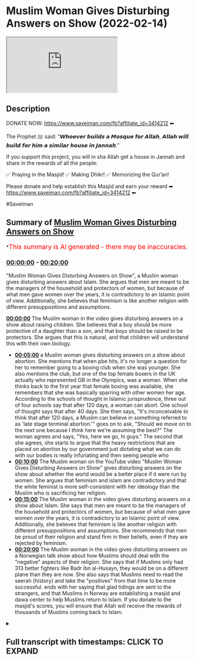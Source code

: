 # Muslim Woman Gives Disturbing Answers on Show (2022-02-14)

<iframe loading='lazy' src='https://www.youtube.com/embed/0eUfu5Wrh5E'></iframe>

## Description

DONATE NOW: https://www.saveiman.com/fb?affiliate_id=3414212 ⬅

The Prophet ﷺ said: “𝙒𝙝𝙤𝙚𝙫𝙚𝙧 𝙗𝙪𝙞𝙡𝙙𝙨 𝙖 𝙈𝙤𝙨𝙦𝙪𝙚 𝙛𝙤𝙧 𝘼𝙡𝙡𝙖𝙝, 𝘼𝙡𝙡𝙖𝙝 𝙬𝙞𝙡𝙡 𝙗𝙪𝙞𝙡𝙙 𝙛𝙤𝙧 𝙝𝙞𝙢 𝙖 𝙨𝙞𝙢𝙞𝙡𝙖𝙧 𝙝𝙤𝙪𝙨𝙚 𝙞𝙣 𝙅𝙖𝙣𝙣𝙖𝙝.”

If you support this project, you will in sha Allah get a house in Jannah and share in the rewards of all the people:

✅ Praying in the Masjid!
✅ Making Dhikr!
✅ Memorizing the Qur’an!

Please donate and help establish this Masjid and earn your reward ➡ https://www.saveiman.com/fb?affiliate_id=3414212 ⬅

#SaveIman

## Summary of [Muslim Woman Gives Disturbing Answers on Show](https://www.youtube.com/watch?v=0eUfu5Wrh5E)


*<span style="color:red; font-size:125%">This summary is AI generated - there may be inaccuracies</span>.

### [00:00:00](https://www.youtube.com/watch?v=0eUfu5Wrh5E&t=0) - [00:20:00](https://www.youtube.com/watch?v=0eUfu5Wrh5E&t=1200)

"Muslim Woman Gives Disturbing Answers on Show", a Muslim woman gives disturbing answers about Islam. She argues that men are meant to be the managers of the household and protectors of women, but because of what men gave women over the years, it is contradictory to an Islamic point of view. Additionally, she believes that feminism is like another religion with different presuppositions and assumptions.

**[00:00:00](https://www.youtube.com/watch?v=0eUfu5Wrh5E&t=0)** The Muslim woman in the video gives disturbing answers on a show about raising children. She believes that a boy should be more protective of a daughter than a son, and that boys should be raised to be protectors. She argues that this is natural, and that children will understand this with their own biology.
* **[00:05:00](https://www.youtube.com/watch?v=0eUfu5Wrh5E&t=300)**  a Muslim woman gives disturbing answers on a show about abortion. She mentions that when pbe hits, it's no longer a question for her to remember going to a boxing club when she was younger. She also mentions the club, but one of the top female boxers in the UK actually who represented GB in the Olympics, was a woman. When she thinks back to the first year that female boxing was available, she remembers that she was basically sparring with other women her age. According to the schools of thought in Islamic jurisprudence, three out of four schools say that after 120 days, a woman can abort. One school of thought says that after 40 days. She then says, "It's inconceivable to think that after 120 days, a Muslim can believe in something referred to as 'late stage terminal abortion.'"  goes on to ask, "Should we move on to the next one because I think here we're assuming the best?" The woman agrees and says, "Yes, here we go, hi guys." The second that she agrees, she starts to argue that the heavy restrictions that are placed on abortion by our government just dictating what we can do with our bodies is really infuriating and then seeing people who
* **[00:10:00](https://www.youtube.com/watch?v=0eUfu5Wrh5E&t=600)** The Muslim woman on the YouTube video "Muslim Woman Gives Disturbing Answers on Show" gives disturbing answers on the show about whether the world would be a better place if it were run by women. She argues that feminism and islam are contradictory and that the white feminist is more self-consistent with her ideology than the Muslim who is sacrificing her religion.
* **[00:15:00](https://www.youtube.com/watch?v=0eUfu5Wrh5E&t=900)** The Muslim woman in the video gives disturbing answers on a show about Islam. She says that men are meant to be the managers of the household and protectors of women, but because of what men gave women over the years, it is contradictory to an Islamic point of view. Additionally, she believes that feminism is like another religion with different presuppositions and assumptions. She recommends that men be proud of their religion and stand firm in their beliefs, even if they are rejected by feminism.
* **[00:20:00](https://www.youtube.com/watch?v=0eUfu5Wrh5E&t=1200)** The Muslim woman in the video gives disturbing answers on a Norwegian talk show about how Muslims should deal with the "negative" aspects of their religion. She says that if Muslims only had 313 better fighters like Badr ibn al-Husayn, they would be on a different plane than they are now. She also says that Muslims need to read the seerah (history) and take the "positives" from that time to be more successful.  ends with her saying that glad tidings are sent to the strangers, and that Muslims in Norway are establishing a masjid and dawa center to help Muslims return to Islam. If you donate to the masjid's scores, you will ensure that Allah will receive the rewards of thousands of Muslims coming back to Islam.

<details><summary><h2>Full transcript with timestamps: CLICK TO EXPAND</h2></summary>

[0:00:00](https://youtu.be/0eUfu5Wrh5E?t=0) muslims in norway are now establishing a  
[0:00:02](https://youtu.be/0eUfu5Wrh5E?t=2) masjid and dawa center to enhance the  
[0:00:04](https://youtu.be/0eUfu5Wrh5E?t=4) norwegian dawah if you donate to this  
[0:00:06](https://youtu.be/0eUfu5Wrh5E?t=6) cause you will ensure allah reap the  
[0:00:08](https://youtu.be/0eUfu5Wrh5E?t=8) rewards of thousands of muslims coming  
[0:00:11](https://youtu.be/0eUfu5Wrh5E?t=11) back to islam and many of those who  
[0:00:13](https://youtu.be/0eUfu5Wrh5E?t=13) become dwight and invite to islam so  
[0:00:15](https://youtu.be/0eUfu5Wrh5E?t=15) click the link and donate now and share  
[0:00:18](https://youtu.be/0eUfu5Wrh5E?t=18) the video for extra rewards  
[0:00:26](https://youtu.be/0eUfu5Wrh5E?t=26) [Music]  
[0:00:28](https://youtu.be/0eUfu5Wrh5E?t=28) i'm here with big g and a plus  
[0:00:32](https://youtu.be/0eUfu5Wrh5E?t=32) yes okay  
[0:00:35](https://youtu.be/0eUfu5Wrh5E?t=35) and here as well big h of course with  
[0:00:38](https://youtu.be/0eUfu5Wrh5E?t=38) you guys where is he  
[0:00:40](https://youtu.be/0eUfu5Wrh5E?t=40) [Laughter]  
[0:00:42](https://youtu.be/0eUfu5Wrh5E?t=42) today we're going to be reacting to a  
[0:00:44](https://youtu.be/0eUfu5Wrh5E?t=44) video which i came across which has many  
[0:00:45](https://youtu.be/0eUfu5Wrh5E?t=45) many views uh about seven million  
[0:00:48](https://youtu.be/0eUfu5Wrh5E?t=48) actually i was surprised i didn't come  
[0:00:49](https://youtu.be/0eUfu5Wrh5E?t=49) across this video or that no one sent it  
[0:00:51](https://youtu.be/0eUfu5Wrh5E?t=51) to me before i think we were all  
[0:00:52](https://youtu.be/0eUfu5Wrh5E?t=52) surprised actually because this video  
[0:00:53](https://youtu.be/0eUfu5Wrh5E?t=53) was quite interesting it is actually  
[0:00:54](https://youtu.be/0eUfu5Wrh5E?t=54) yeah not least because there was  
[0:00:56](https://youtu.be/0eUfu5Wrh5E?t=56) actually a muslim representative  
[0:00:59](https://youtu.be/0eUfu5Wrh5E?t=59) did she represent  
[0:01:00](https://youtu.be/0eUfu5Wrh5E?t=60) exactly this is the question right there  
[0:01:02](https://youtu.be/0eUfu5Wrh5E?t=62) was a muslim woman there who at least  
[0:01:04](https://youtu.be/0eUfu5Wrh5E?t=64) looked like a muslim but did not sound  
[0:01:06](https://youtu.be/0eUfu5Wrh5E?t=66) like one  
[0:01:07](https://youtu.be/0eUfu5Wrh5E?t=67) who was answering these questions and  
[0:01:09](https://youtu.be/0eUfu5Wrh5E?t=69) the way this this program works the  
[0:01:10](https://youtu.be/0eUfu5Wrh5E?t=70) spectrum is that they've asked these  
[0:01:12](https://youtu.be/0eUfu5Wrh5E?t=72) questions and then they would stand  
[0:01:14](https://youtu.be/0eUfu5Wrh5E?t=74) on a spectrum  
[0:01:15](https://youtu.be/0eUfu5Wrh5E?t=75) okay on whether they agree  
[0:01:18](https://youtu.be/0eUfu5Wrh5E?t=78) or to what extent they agree and or  
[0:01:19](https://youtu.be/0eUfu5Wrh5E?t=79) disagree  
[0:01:20](https://youtu.be/0eUfu5Wrh5E?t=80) and so there are there are a few  
[0:01:22](https://youtu.be/0eUfu5Wrh5E?t=82) questions here that were asked i think  
[0:01:23](https://youtu.be/0eUfu5Wrh5E?t=83) which are person into the public  
[0:01:24](https://youtu.be/0eUfu5Wrh5E?t=84) discourse which we want to react to so  
[0:01:27](https://youtu.be/0eUfu5Wrh5E?t=87) let's let's look at the first thing  
[0:01:29](https://youtu.be/0eUfu5Wrh5E?t=89) that i i felt was um  
[0:01:32](https://youtu.be/0eUfu5Wrh5E?t=92) pretty important  
[0:01:35](https://youtu.be/0eUfu5Wrh5E?t=95) i actually don't want kids but if i were  
[0:01:37](https://youtu.be/0eUfu5Wrh5E?t=97) to decide to do that i would want them  
[0:01:40](https://youtu.be/0eUfu5Wrh5E?t=100) to to grow up in that environment where  
[0:01:42](https://youtu.be/0eUfu5Wrh5E?t=102) there's no difference between you two  
[0:01:44](https://youtu.be/0eUfu5Wrh5E?t=104) you don't have like a curfew that she  
[0:01:46](https://youtu.be/0eUfu5Wrh5E?t=106) doesn't have or vice versa so hijab what  
[0:01:49](https://youtu.be/0eUfu5Wrh5E?t=109) do you think about that because that's  
[0:01:49](https://youtu.be/0eUfu5Wrh5E?t=109) something a bit you know i would say  
[0:01:51](https://youtu.be/0eUfu5Wrh5E?t=111) well close to all of our hearts but you  
[0:01:53](https://youtu.be/0eUfu5Wrh5E?t=113) know to see a muslim woman um saying  
[0:01:55](https://youtu.be/0eUfu5Wrh5E?t=115) what she said or moving to where she  
[0:01:57](https://youtu.be/0eUfu5Wrh5E?t=117) moved was it the right move  
[0:01:58](https://youtu.be/0eUfu5Wrh5E?t=118) no i don't i don't think it was the  
[0:02:00](https://youtu.be/0eUfu5Wrh5E?t=120) right move but um we can employ hosni  
[0:02:02](https://youtu.be/0eUfu5Wrh5E?t=122) van here or the  
[0:02:03](https://youtu.be/0eUfu5Wrh5E?t=123) thinking good because at this point in  
[0:02:05](https://youtu.be/0eUfu5Wrh5E?t=125) time you can see that generically i mean  
[0:02:08](https://youtu.be/0eUfu5Wrh5E?t=128) when you're raising boys and girls there  
[0:02:09](https://youtu.be/0eUfu5Wrh5E?t=129) are not that many differences in the way  
[0:02:11](https://youtu.be/0eUfu5Wrh5E?t=131) that you're going to raise both of them  
[0:02:12](https://youtu.be/0eUfu5Wrh5E?t=132) in fact there are many rules in islam  
[0:02:14](https://youtu.be/0eUfu5Wrh5E?t=134) which indicate that you should be equal  
[0:02:16](https://youtu.be/0eUfu5Wrh5E?t=136) in gifts  
[0:02:17](https://youtu.be/0eUfu5Wrh5E?t=137) and time spent and your love that you  
[0:02:19](https://youtu.be/0eUfu5Wrh5E?t=139) have for both boys and girls so  
[0:02:21](https://youtu.be/0eUfu5Wrh5E?t=141) generically i mean  
[0:02:22](https://youtu.be/0eUfu5Wrh5E?t=142) uh i don't think it's wrong however  
[0:02:24](https://youtu.be/0eUfu5Wrh5E?t=144) there are obviously differences  
[0:02:26](https://youtu.be/0eUfu5Wrh5E?t=146) especially as boys and girls become  
[0:02:28](https://youtu.be/0eUfu5Wrh5E?t=148) closer to puberty  
[0:02:29](https://youtu.be/0eUfu5Wrh5E?t=149) and become closer to adulthood so  
[0:02:32](https://youtu.be/0eUfu5Wrh5E?t=152) that's what i would say like for for  
[0:02:33](https://youtu.be/0eUfu5Wrh5E?t=153) instance  
[0:02:35](https://youtu.be/0eUfu5Wrh5E?t=155) a boy now who's becoming a man has to  
[0:02:38](https://youtu.be/0eUfu5Wrh5E?t=158) start thinking about protection the  
[0:02:39](https://youtu.be/0eUfu5Wrh5E?t=159) protective role that they would have  
[0:02:42](https://youtu.be/0eUfu5Wrh5E?t=162) this is something we believe in we  
[0:02:43](https://youtu.be/0eUfu5Wrh5E?t=163) believe that for example a boy a son and  
[0:02:45](https://youtu.be/0eUfu5Wrh5E?t=165) a daughter  
[0:02:46](https://youtu.be/0eUfu5Wrh5E?t=166) knowing that the son has advantages  
[0:02:49](https://youtu.be/0eUfu5Wrh5E?t=169) which are anatomical in nature  
[0:02:51](https://youtu.be/0eUfu5Wrh5E?t=171) clearly you would you would guide the  
[0:02:52](https://youtu.be/0eUfu5Wrh5E?t=172) sun to be protective of over the  
[0:02:54](https://youtu.be/0eUfu5Wrh5E?t=174) daughter in a way that you wouldn't tell  
[0:02:56](https://youtu.be/0eUfu5Wrh5E?t=176) the daughter to be protective over the  
[0:02:58](https://youtu.be/0eUfu5Wrh5E?t=178) sun i don't know how to accent do you  
[0:03:00](https://youtu.be/0eUfu5Wrh5E?t=180) agree with uh with that no exactly even  
[0:03:02](https://youtu.be/0eUfu5Wrh5E?t=182) biologically that follows you know i've  
[0:03:04](https://youtu.be/0eUfu5Wrh5E?t=184) had a discussion with feminists in the  
[0:03:05](https://youtu.be/0eUfu5Wrh5E?t=185) park as well you know it's it's it's sad  
[0:03:07](https://youtu.be/0eUfu5Wrh5E?t=187) you know for them to deny their own  
[0:03:08](https://youtu.be/0eUfu5Wrh5E?t=188) biology you know and we're not talking  
[0:03:10](https://youtu.be/0eUfu5Wrh5E?t=190) about exceptions they'll come and say oh  
[0:03:11](https://youtu.be/0eUfu5Wrh5E?t=191) but if there's a woman that's a  
[0:03:12](https://youtu.be/0eUfu5Wrh5E?t=192) kickboxer we're not talking about that  
[0:03:13](https://youtu.be/0eUfu5Wrh5E?t=193) you know it's it's the duty of the male  
[0:03:16](https://youtu.be/0eUfu5Wrh5E?t=196) and like allah says men are the  
[0:03:17](https://youtu.be/0eUfu5Wrh5E?t=197) maintainers and practices of women  
[0:03:18](https://youtu.be/0eUfu5Wrh5E?t=198) period if the one who created me said  
[0:03:20](https://youtu.be/0eUfu5Wrh5E?t=200) that there's there's nothing else that  
[0:03:21](https://youtu.be/0eUfu5Wrh5E?t=201) needs to be loved that's what i was  
[0:03:23](https://youtu.be/0eUfu5Wrh5E?t=203) saying without delving in too much  
[0:03:26](https://youtu.be/0eUfu5Wrh5E?t=206) yeah i was gonna say that if if i was to  
[0:03:29](https://youtu.be/0eUfu5Wrh5E?t=209) push back and play devil's advocate i  
[0:03:32](https://youtu.be/0eUfu5Wrh5E?t=212) would say okay but here we're talking  
[0:03:34](https://youtu.be/0eUfu5Wrh5E?t=214) about kids  
[0:03:35](https://youtu.be/0eUfu5Wrh5E?t=215) should you not be bringing them all up  
[0:03:37](https://youtu.be/0eUfu5Wrh5E?t=217) as protectors should they not all be  
[0:03:40](https://youtu.be/0eUfu5Wrh5E?t=220) exposed to that no what's the definition  
[0:03:41](https://youtu.be/0eUfu5Wrh5E?t=221) protected  
[0:03:42](https://youtu.be/0eUfu5Wrh5E?t=222) look firstly if i have a daughter and  
[0:03:44](https://youtu.be/0eUfu5Wrh5E?t=224) have a son i'll both tell them both how  
[0:03:47](https://youtu.be/0eUfu5Wrh5E?t=227) to protect myself and i'm sure even your  
[0:03:49](https://youtu.be/0eUfu5Wrh5E?t=229) could you send them to bjj you know so  
[0:03:52](https://youtu.be/0eUfu5Wrh5E?t=232) even though you're  
[0:03:53](https://youtu.be/0eUfu5Wrh5E?t=233) against this but in your life you  
[0:03:55](https://youtu.be/0eUfu5Wrh5E?t=235) practice like you take your daughter and  
[0:03:57](https://youtu.be/0eUfu5Wrh5E?t=237) your son to bjj however let's be real  
[0:03:59](https://youtu.be/0eUfu5Wrh5E?t=239) here that when they grow up yeah that we  
[0:04:01](https://youtu.be/0eUfu5Wrh5E?t=241) need to be real with them and tell them  
[0:04:03](https://youtu.be/0eUfu5Wrh5E?t=243) you know and i'm sure they would realize  
[0:04:04](https://youtu.be/0eUfu5Wrh5E?t=244) that with their own biology they'll  
[0:04:05](https://youtu.be/0eUfu5Wrh5E?t=245) understand that a man is tend to be more  
[0:04:07](https://youtu.be/0eUfu5Wrh5E?t=247) stronger and their brother is there to  
[0:04:08](https://youtu.be/0eUfu5Wrh5E?t=248) protect you  
[0:04:09](https://youtu.be/0eUfu5Wrh5E?t=249) why should we be afraid of that that's  
[0:04:11](https://youtu.be/0eUfu5Wrh5E?t=251) why i would say that and you know on  
[0:04:12](https://youtu.be/0eUfu5Wrh5E?t=252) this point you know i take my child to i  
[0:04:15](https://youtu.be/0eUfu5Wrh5E?t=255) would do we do everything with like in  
[0:04:17](https://youtu.be/0eUfu5Wrh5E?t=257) terms of self defense my two i've got  
[0:04:18](https://youtu.be/0eUfu5Wrh5E?t=258) two daughters as you know but the thing  
[0:04:21](https://youtu.be/0eUfu5Wrh5E?t=261) is  
[0:04:22](https://youtu.be/0eUfu5Wrh5E?t=262) i do that now when she's very young and  
[0:04:24](https://youtu.be/0eUfu5Wrh5E?t=264) prepubescent and the same thing with my  
[0:04:26](https://youtu.be/0eUfu5Wrh5E?t=266) son but the moment puberty kicks in i  
[0:04:28](https://youtu.be/0eUfu5Wrh5E?t=268) mean people don't realize the effect of  
[0:04:29](https://youtu.be/0eUfu5Wrh5E?t=269) testosterone when testosterone comes  
[0:04:32](https://youtu.be/0eUfu5Wrh5E?t=272) into the picture i mean it's changing it  
[0:04:35](https://youtu.be/0eUfu5Wrh5E?t=275) actually increases muscle mass by up to  
[0:04:37](https://youtu.be/0eUfu5Wrh5E?t=277) fifty percent  
[0:04:39](https://youtu.be/0eUfu5Wrh5E?t=279) fifty five zero percent  
[0:04:41](https://youtu.be/0eUfu5Wrh5E?t=281) so now you know this is very interesting  
[0:04:45](https://youtu.be/0eUfu5Wrh5E?t=285) you see children right when they grow  
[0:04:47](https://youtu.be/0eUfu5Wrh5E?t=287) older and you see how like for example  
[0:04:49](https://youtu.be/0eUfu5Wrh5E?t=289) girls versus boys before the pubescent  
[0:04:51](https://youtu.be/0eUfu5Wrh5E?t=291) stage girls can sometimes really  
[0:04:53](https://youtu.be/0eUfu5Wrh5E?t=293) dominate boys because they don't there's  
[0:04:55](https://youtu.be/0eUfu5Wrh5E?t=295) no like testosterone advantage and these  
[0:04:58](https://youtu.be/0eUfu5Wrh5E?t=298) kind of things you see that very it's  
[0:04:59](https://youtu.be/0eUfu5Wrh5E?t=299) very often um very common but then when  
[0:05:02](https://youtu.be/0eUfu5Wrh5E?t=302) when pbe hits that's no longer a  
[0:05:03](https://youtu.be/0eUfu5Wrh5E?t=303) question i remember i remember going to  
[0:05:05](https://youtu.be/0eUfu5Wrh5E?t=305) a boxing club when i was younger i want  
[0:05:06](https://youtu.be/0eUfu5Wrh5E?t=306) to mention the club but one of the top  
[0:05:08](https://youtu.be/0eUfu5Wrh5E?t=308) female boxers in the uk actually who  
[0:05:10](https://youtu.be/0eUfu5Wrh5E?t=310) represented gb in  
[0:05:12](https://youtu.be/0eUfu5Wrh5E?t=312) the olympics okay  
[0:05:14](https://youtu.be/0eUfu5Wrh5E?t=314) when i think the first year they had  
[0:05:16](https://youtu.be/0eUfu5Wrh5E?t=316) female boxing yeah  
[0:05:18](https://youtu.be/0eUfu5Wrh5E?t=318) she was basically sparring she was a  
[0:05:20](https://youtu.be/0eUfu5Wrh5E?t=320) woman she was part of the 14 year old  
[0:05:21](https://youtu.be/0eUfu5Wrh5E?t=321) boys  
[0:05:23](https://youtu.be/0eUfu5Wrh5E?t=323) 13 14 year olds yeah eights and your  
[0:05:24](https://youtu.be/0eUfu5Wrh5E?t=324) nines she would be inconceivable to put  
[0:05:27](https://youtu.be/0eUfu5Wrh5E?t=327) her in with you know a 21 year old or  
[0:05:30](https://youtu.be/0eUfu5Wrh5E?t=330) something like that  
[0:05:32](https://youtu.be/0eUfu5Wrh5E?t=332) who's her weight or equal weight because  
[0:05:34](https://youtu.be/0eUfu5Wrh5E?t=334) the advantages are so well described  
[0:05:36](https://youtu.be/0eUfu5Wrh5E?t=336) then everyone knows in in that industry  
[0:05:38](https://youtu.be/0eUfu5Wrh5E?t=338) that it would be so disadvantageous for  
[0:05:39](https://youtu.be/0eUfu5Wrh5E?t=339) them okay should we move on to the next  
[0:05:41](https://youtu.be/0eUfu5Wrh5E?t=341) one because i think here we're assuming  
[0:05:42](https://youtu.be/0eUfu5Wrh5E?t=342) the best  
[0:05:53](https://youtu.be/0eUfu5Wrh5E?t=353) oh here we go hi guys  
[0:05:58](https://youtu.be/0eUfu5Wrh5E?t=358) second that i agree with that statement  
[0:06:00](https://youtu.be/0eUfu5Wrh5E?t=360) but i feel like the heavy restrictions  
[0:06:03](https://youtu.be/0eUfu5Wrh5E?t=363) that are placed on it by our government  
[0:06:05](https://youtu.be/0eUfu5Wrh5E?t=365) just dictating what we can do with our  
[0:06:06](https://youtu.be/0eUfu5Wrh5E?t=366) bodies is really infuriating and then  
[0:06:08](https://youtu.be/0eUfu5Wrh5E?t=368) seeing people who have kids and resent  
[0:06:10](https://youtu.be/0eUfu5Wrh5E?t=370) it for the rest of their lives and  
[0:06:12](https://youtu.be/0eUfu5Wrh5E?t=372) raising children that they never wanted  
[0:06:14](https://youtu.be/0eUfu5Wrh5E?t=374) it's frustrating and so do you think  
[0:06:16](https://youtu.be/0eUfu5Wrh5E?t=376) that those parents that are struggling  
[0:06:18](https://youtu.be/0eUfu5Wrh5E?t=378) with raising their children that they  
[0:06:19](https://youtu.be/0eUfu5Wrh5E?t=379) didn't have the option for adoption or  
[0:06:22](https://youtu.be/0eUfu5Wrh5E?t=382) other ways it depends like for a lot of  
[0:06:25](https://youtu.be/0eUfu5Wrh5E?t=385) cultures adoption is not okay so as you  
[0:06:27](https://youtu.be/0eUfu5Wrh5E?t=387) guys saw she was strongly agreeing with  
[0:06:30](https://youtu.be/0eUfu5Wrh5E?t=390) abortion but we know this just to make  
[0:06:31](https://youtu.be/0eUfu5Wrh5E?t=391) this clear  
[0:06:32](https://youtu.be/0eUfu5Wrh5E?t=392) that according to the the schools of  
[0:06:34](https://youtu.be/0eUfu5Wrh5E?t=394) thought in islamic jurisprudence three  
[0:06:36](https://youtu.be/0eUfu5Wrh5E?t=396) out of four schools say  
[0:06:38](https://youtu.be/0eUfu5Wrh5E?t=398) that after 120 days i mean up to 120  
[0:06:41](https://youtu.be/0eUfu5Wrh5E?t=401) days you can abort  
[0:06:43](https://youtu.be/0eUfu5Wrh5E?t=403) in certain circumstances not not all  
[0:06:45](https://youtu.be/0eUfu5Wrh5E?t=405) circumstances and one school of thought  
[0:06:47](https://youtu.be/0eUfu5Wrh5E?t=407) says 40 days  
[0:06:48](https://youtu.be/0eUfu5Wrh5E?t=408) it's inconceivable to think that after  
[0:06:51](https://youtu.be/0eUfu5Wrh5E?t=411) 120 days that a muslim  
[0:06:54](https://youtu.be/0eUfu5Wrh5E?t=414) can believe in something referred to as  
[0:06:56](https://youtu.be/0eUfu5Wrh5E?t=416) late stage terminal abortion  
[0:06:59](https://youtu.be/0eUfu5Wrh5E?t=419) which is as you know in in america in  
[0:07:02](https://youtu.be/0eUfu5Wrh5E?t=422) different parts of the western world and  
[0:07:03](https://youtu.be/0eUfu5Wrh5E?t=423) different parts of the world can go up  
[0:07:05](https://youtu.be/0eUfu5Wrh5E?t=425) to six months which if you've ever seen  
[0:07:07](https://youtu.be/0eUfu5Wrh5E?t=427) a child a child can survive in six  
[0:07:09](https://youtu.be/0eUfu5Wrh5E?t=429) months the way they take and we couldn't  
[0:07:11](https://youtu.be/0eUfu5Wrh5E?t=431) even put this like as a picture of you  
[0:07:13](https://youtu.be/0eUfu5Wrh5E?t=433) know a video how they actually extract  
[0:07:16](https://youtu.be/0eUfu5Wrh5E?t=436) and cut up a baby that's five months old  
[0:07:18](https://youtu.be/0eUfu5Wrh5E?t=438) literally a viable child a viable when i  
[0:07:21](https://youtu.be/0eUfu5Wrh5E?t=441) say viable i'm talking about living it  
[0:07:23](https://youtu.be/0eUfu5Wrh5E?t=443) has a pulse it has a heart it has organs  
[0:07:25](https://youtu.be/0eUfu5Wrh5E?t=445) it has a brain it can  
[0:07:28](https://youtu.be/0eUfu5Wrh5E?t=448) it can  
[0:07:28](https://youtu.be/0eUfu5Wrh5E?t=448) it has a nervous system you killed this  
[0:07:31](https://youtu.be/0eUfu5Wrh5E?t=451) child practically  
[0:07:33](https://youtu.be/0eUfu5Wrh5E?t=453) you're saying that a woman should have  
[0:07:34](https://youtu.be/0eUfu5Wrh5E?t=454) the right to do this  
[0:07:36](https://youtu.be/0eUfu5Wrh5E?t=456) on what grounds do you think this is  
[0:07:37](https://youtu.be/0eUfu5Wrh5E?t=457) commensurate with the islamic teaching  
[0:07:39](https://youtu.be/0eUfu5Wrh5E?t=459) to be honest i believe this it's it's  
[0:07:40](https://youtu.be/0eUfu5Wrh5E?t=460) just based on nothing no rationale no  
[0:07:42](https://youtu.be/0eUfu5Wrh5E?t=462) logic it's just basically  
[0:07:44](https://youtu.be/0eUfu5Wrh5E?t=464) i see an insecure muslim woman yeah  
[0:07:47](https://youtu.be/0eUfu5Wrh5E?t=467) who's dominated uh yes you know with  
[0:07:49](https://youtu.be/0eUfu5Wrh5E?t=469) ideologically yeah in the west yes and  
[0:07:51](https://youtu.be/0eUfu5Wrh5E?t=471) she's just basically  
[0:07:53](https://youtu.be/0eUfu5Wrh5E?t=473) like she's just saying you know i'm here  
[0:07:54](https://youtu.be/0eUfu5Wrh5E?t=474) do wherever you like me and wherever you  
[0:07:56](https://youtu.be/0eUfu5Wrh5E?t=476) go i'm to follow you that's what i see  
[0:07:58](https://youtu.be/0eUfu5Wrh5E?t=478) because there is no way if i sat that  
[0:07:59](https://youtu.be/0eUfu5Wrh5E?t=479) sister down i said do you genuinely  
[0:08:01](https://youtu.be/0eUfu5Wrh5E?t=481) believe this she would say to me  
[0:08:03](https://youtu.be/0eUfu5Wrh5E?t=483) i hope she would say to me no like i  
[0:08:04](https://youtu.be/0eUfu5Wrh5E?t=484) don't even know if i can say that she  
[0:08:06](https://youtu.be/0eUfu5Wrh5E?t=486) will say no and i hope she will say no  
[0:08:08](https://youtu.be/0eUfu5Wrh5E?t=488) but the thing is here how could you can  
[0:08:09](https://youtu.be/0eUfu5Wrh5E?t=489) you imagine this sister she's going to  
[0:08:11](https://youtu.be/0eUfu5Wrh5E?t=491) watch this i don't know if you have kids  
[0:08:13](https://youtu.be/0eUfu5Wrh5E?t=493) imagine you have a child and i want you  
[0:08:15](https://youtu.be/0eUfu5Wrh5E?t=495) to look at that child after you after  
[0:08:17](https://youtu.be/0eUfu5Wrh5E?t=497) you look at that child i want you to  
[0:08:18](https://youtu.be/0eUfu5Wrh5E?t=498) look at that child and say you know what  
[0:08:20](https://youtu.be/0eUfu5Wrh5E?t=500) your sibling  
[0:08:22](https://youtu.be/0eUfu5Wrh5E?t=502) imagine bro  
[0:08:23](https://youtu.be/0eUfu5Wrh5E?t=503) they were ripped piece by piece piece by  
[0:08:26](https://youtu.be/0eUfu5Wrh5E?t=506) piece because we need to put this into  
[0:08:28](https://youtu.be/0eUfu5Wrh5E?t=508) perspective when you come in and say oh  
[0:08:29](https://youtu.be/0eUfu5Wrh5E?t=509) that's wrong no no look at your child  
[0:08:31](https://youtu.be/0eUfu5Wrh5E?t=511) and say and if you did ever do abortion  
[0:08:33](https://youtu.be/0eUfu5Wrh5E?t=513) may allah forgive you and repent look at  
[0:08:35](https://youtu.be/0eUfu5Wrh5E?t=515) your child and say one of your siblings  
[0:08:37](https://youtu.be/0eUfu5Wrh5E?t=517) that died  
[0:08:39](https://youtu.be/0eUfu5Wrh5E?t=519) or killed not died killed and bit by lib  
[0:08:42](https://youtu.be/0eUfu5Wrh5E?t=522) limb by limb and we ripped them into  
[0:08:44](https://youtu.be/0eUfu5Wrh5E?t=524) pieces  
[0:08:46](https://youtu.be/0eUfu5Wrh5E?t=526) you're not talking about early abortion  
[0:08:47](https://youtu.be/0eUfu5Wrh5E?t=527) yeah  
[0:08:48](https://youtu.be/0eUfu5Wrh5E?t=528) no we're talking about five months yes  
[0:08:50](https://youtu.be/0eUfu5Wrh5E?t=530) but she's she's saying totally agree  
[0:08:51](https://youtu.be/0eUfu5Wrh5E?t=531) about her and the question is very clear  
[0:08:53](https://youtu.be/0eUfu5Wrh5E?t=533) so yes so  
[0:08:55](https://youtu.be/0eUfu5Wrh5E?t=535) limb by limb you've literally killed  
[0:08:57](https://youtu.be/0eUfu5Wrh5E?t=537) your own child you've killed your own  
[0:08:58](https://youtu.be/0eUfu5Wrh5E?t=538) child so you should  
[0:09:00](https://youtu.be/0eUfu5Wrh5E?t=540) bring up the child and say this is what  
[0:09:02](https://youtu.be/0eUfu5Wrh5E?t=542) i did to your sibling would you do that  
[0:09:07](https://youtu.be/0eUfu5Wrh5E?t=547) the quran states that when the child  
[0:09:09](https://youtu.be/0eUfu5Wrh5E?t=549) that the female interestingly  
[0:09:11](https://youtu.be/0eUfu5Wrh5E?t=551) female infanticide that the quran is  
[0:09:13](https://youtu.be/0eUfu5Wrh5E?t=553) against when the female child  
[0:09:15](https://youtu.be/0eUfu5Wrh5E?t=555) says for what for what sin did i what  
[0:09:18](https://youtu.be/0eUfu5Wrh5E?t=558) did you kill me for yes yes  
[0:09:22](https://youtu.be/0eUfu5Wrh5E?t=562) [Music]  
[0:09:24](https://youtu.be/0eUfu5Wrh5E?t=564) what did you kill me for feminism  
[0:09:25](https://youtu.be/0eUfu5Wrh5E?t=565) exactly no no no no no what did you kill  
[0:09:26](https://youtu.be/0eUfu5Wrh5E?t=566) me can you watch under the judgement  
[0:09:28](https://youtu.be/0eUfu5Wrh5E?t=568) what did you kill me for uh for uh an  
[0:09:30](https://youtu.be/0eUfu5Wrh5E?t=570) ideology because i was insecure  
[0:09:34](https://youtu.be/0eUfu5Wrh5E?t=574) i think what's interesting here is the  
[0:09:36](https://youtu.be/0eUfu5Wrh5E?t=576) the slogan they use is my body my choice  
[0:09:39](https://youtu.be/0eUfu5Wrh5E?t=579) but absolutely your body it's not your  
[0:09:40](https://youtu.be/0eUfu5Wrh5E?t=580) body  
[0:09:42](https://youtu.be/0eUfu5Wrh5E?t=582) it's my body one bro one brother made a  
[0:09:44](https://youtu.be/0eUfu5Wrh5E?t=584) very good choice  
[0:09:45](https://youtu.be/0eUfu5Wrh5E?t=585) not choice he made a very good point and  
[0:09:47](https://youtu.be/0eUfu5Wrh5E?t=587) he said  
[0:09:48](https://youtu.be/0eUfu5Wrh5E?t=588) that puts the whole kind of impetus on  
[0:09:50](https://youtu.be/0eUfu5Wrh5E?t=590) the past person themselves but they're  
[0:09:52](https://youtu.be/0eUfu5Wrh5E?t=592) not the only one that's responsible or  
[0:09:55](https://youtu.be/0eUfu5Wrh5E?t=595) affected by that decision exactly that's  
[0:09:56](https://youtu.be/0eUfu5Wrh5E?t=596) right what about the choice of the  
[0:09:58](https://youtu.be/0eUfu5Wrh5E?t=598) father what about the choice of the  
[0:10:00](https://youtu.be/0eUfu5Wrh5E?t=600) grandfather about the choice of the  
[0:10:01](https://youtu.be/0eUfu5Wrh5E?t=601) family these sorts of things it's like  
[0:10:03](https://youtu.be/0eUfu5Wrh5E?t=603) you mentioned about human rights it's  
[0:10:05](https://youtu.be/0eUfu5Wrh5E?t=605) all about  
[0:10:06](https://youtu.be/0eUfu5Wrh5E?t=606) what you owed and not what you owe and  
[0:10:09](https://youtu.be/0eUfu5Wrh5E?t=609) that's one of the issues that we have  
[0:10:10](https://youtu.be/0eUfu5Wrh5E?t=610) with this that's point number one point  
[0:10:11](https://youtu.be/0eUfu5Wrh5E?t=611) number two even  
[0:10:13](https://youtu.be/0eUfu5Wrh5E?t=613) ronaldo himself he was one of the  
[0:10:15](https://youtu.be/0eUfu5Wrh5E?t=615) children and he mentions this in his  
[0:10:18](https://youtu.be/0eUfu5Wrh5E?t=618) documentary that he was supposed to be  
[0:10:19](https://youtu.be/0eUfu5Wrh5E?t=619) aborted he was supposed to be gone but  
[0:10:22](https://youtu.be/0eUfu5Wrh5E?t=622) if we didn't have ronaldo then we  
[0:10:24](https://youtu.be/0eUfu5Wrh5E?t=624) wouldn't have such a a  
[0:10:27](https://youtu.be/0eUfu5Wrh5E?t=627) a football star that people look up to  
[0:10:29](https://youtu.be/0eUfu5Wrh5E?t=629) because he doesn't have tattoos he  
[0:10:31](https://youtu.be/0eUfu5Wrh5E?t=631) doesn't drink alcohol you know he looks  
[0:10:34](https://youtu.be/0eUfu5Wrh5E?t=634) after his family and and somebody that  
[0:10:36](https://youtu.be/0eUfu5Wrh5E?t=636) is i'm not saying the best of role  
[0:10:37](https://youtu.be/0eUfu5Wrh5E?t=637) models but i'm saying he's better than  
[0:10:39](https://youtu.be/0eUfu5Wrh5E?t=639) most  
[0:10:40](https://youtu.be/0eUfu5Wrh5E?t=640) so these two things i think uh  
[0:10:43](https://youtu.be/0eUfu5Wrh5E?t=643) are very important things to reflect  
[0:10:45](https://youtu.be/0eUfu5Wrh5E?t=645) about but you you wanted to say  
[0:10:46](https://youtu.be/0eUfu5Wrh5E?t=646) something about my body and my choice i  
[0:10:48](https://youtu.be/0eUfu5Wrh5E?t=648) forget this is my body my choice no so  
[0:10:50](https://youtu.be/0eUfu5Wrh5E?t=650) we we are created by allah and we belong  
[0:10:52](https://youtu.be/0eUfu5Wrh5E?t=652) to allah simple as that yeah this again  
[0:10:53](https://youtu.be/0eUfu5Wrh5E?t=653) it's it's a matter of akida bro and  
[0:10:55](https://youtu.be/0eUfu5Wrh5E?t=655) having tawakon and allah because when  
[0:10:57](https://youtu.be/0eUfu5Wrh5E?t=657) you're aborting this child again it's a  
[0:10:59](https://youtu.be/0eUfu5Wrh5E?t=659) lack of  
[0:11:00](https://youtu.be/0eUfu5Wrh5E?t=660) because if your thinking is i can't look  
[0:11:02](https://youtu.be/0eUfu5Wrh5E?t=662) after them okay allah says in the quran  
[0:11:04](https://youtu.be/0eUfu5Wrh5E?t=664) he is the one that provides one life all  
[0:11:06](https://youtu.be/0eUfu5Wrh5E?t=666) these issues linked to tawheed and his  
[0:11:09](https://youtu.be/0eUfu5Wrh5E?t=669) mainly  
[0:11:10](https://youtu.be/0eUfu5Wrh5E?t=670) not trusting having trust in allah  
[0:11:13](https://youtu.be/0eUfu5Wrh5E?t=673) knowing that he's the creator that  
[0:11:14](https://youtu.be/0eUfu5Wrh5E?t=674) created the heavens and the earth that  
[0:11:15](https://youtu.be/0eUfu5Wrh5E?t=675) he can provide for you it's not deep  
[0:11:17](https://youtu.be/0eUfu5Wrh5E?t=677) well  
[0:11:18](https://youtu.be/0eUfu5Wrh5E?t=678) it's an insulin can you imagine the one  
[0:11:19](https://youtu.be/0eUfu5Wrh5E?t=679) who created the heavens do you believe  
[0:11:20](https://youtu.be/0eUfu5Wrh5E?t=680) in him yeah i do but do you believe it  
[0:11:22](https://youtu.be/0eUfu5Wrh5E?t=682) can provide for you uh what an insult  
[0:11:24](https://youtu.be/0eUfu5Wrh5E?t=684) what's an insult there's there's also  
[0:11:26](https://youtu.be/0eUfu5Wrh5E?t=686) another thing that needs to be  
[0:11:28](https://youtu.be/0eUfu5Wrh5E?t=688) understood here they might say you know  
[0:11:29](https://youtu.be/0eUfu5Wrh5E?t=689) what she's just um she's just a woman  
[0:11:31](https://youtu.be/0eUfu5Wrh5E?t=691) you know leave her alone  
[0:11:35](https://youtu.be/0eUfu5Wrh5E?t=695) the thing is there's two types of  
[0:11:37](https://youtu.be/0eUfu5Wrh5E?t=697) muslims that can go on a show like that  
[0:11:38](https://youtu.be/0eUfu5Wrh5E?t=698) one without hijab that people will  
[0:11:40](https://youtu.be/0eUfu5Wrh5E?t=700) assume certain things let's face it we  
[0:11:42](https://youtu.be/0eUfu5Wrh5E?t=702) do live in a society where we judge by  
[0:11:45](https://youtu.be/0eUfu5Wrh5E?t=705) what's apparent whether it's right right  
[0:11:47](https://youtu.be/0eUfu5Wrh5E?t=707) or whether it's wrong if somebody sees a  
[0:11:49](https://youtu.be/0eUfu5Wrh5E?t=709) hijabi woman on there and they're not  
[0:11:51](https://youtu.be/0eUfu5Wrh5E?t=711) that exposed to islam they will assume  
[0:11:53](https://youtu.be/0eUfu5Wrh5E?t=713) that that is the orthodox opinion of  
[0:11:56](https://youtu.be/0eUfu5Wrh5E?t=716) islam so you're saying that there is a  
[0:11:58](https://youtu.be/0eUfu5Wrh5E?t=718) cut of age and you're saying three  
[0:11:59](https://youtu.be/0eUfu5Wrh5E?t=719) months now you could argue maybe she  
[0:12:01](https://youtu.be/0eUfu5Wrh5E?t=721) knew that maybe she didn't know that  
[0:12:03](https://youtu.be/0eUfu5Wrh5E?t=723) four months but with all due respect  
[0:12:05](https://youtu.be/0eUfu5Wrh5E?t=725) like if she didn't know that and she  
[0:12:06](https://youtu.be/0eUfu5Wrh5E?t=726) knows she's the only hijabi on that show  
[0:12:08](https://youtu.be/0eUfu5Wrh5E?t=728) it's a big channel she has a  
[0:12:10](https://youtu.be/0eUfu5Wrh5E?t=730) responsibility to say and represent her  
[0:12:13](https://youtu.be/0eUfu5Wrh5E?t=733) religion because she's wearing the  
[0:12:14](https://youtu.be/0eUfu5Wrh5E?t=734) attire if you're wearing the attire of a  
[0:12:16](https://youtu.be/0eUfu5Wrh5E?t=736) policewoman and then somebody asks you  
[0:12:18](https://youtu.be/0eUfu5Wrh5E?t=738) law and you get the law wrong you can't  
[0:12:20](https://youtu.be/0eUfu5Wrh5E?t=740) say hey don't judge me by the way i look  
[0:12:22](https://youtu.be/0eUfu5Wrh5E?t=742) so she's she is responsible and she does  
[0:12:25](https://youtu.be/0eUfu5Wrh5E?t=745) need to be sensible about these things  
[0:12:27](https://youtu.be/0eUfu5Wrh5E?t=747) even if you make the argument that maybe  
[0:12:29](https://youtu.be/0eUfu5Wrh5E?t=749) it was cut out maybe this may be that  
[0:12:30](https://youtu.be/0eUfu5Wrh5E?t=750) she should you know ensure that her  
[0:12:32](https://youtu.be/0eUfu5Wrh5E?t=752) religion is represented well i think  
[0:12:35](https://youtu.be/0eUfu5Wrh5E?t=755) with her the thing is what is most  
[0:12:37](https://youtu.be/0eUfu5Wrh5E?t=757) despicable  
[0:12:38](https://youtu.be/0eUfu5Wrh5E?t=758) about her  
[0:12:40](https://youtu.be/0eUfu5Wrh5E?t=760) kind of  
[0:12:41](https://youtu.be/0eUfu5Wrh5E?t=761) portrayal of islam or lack thereof  
[0:12:43](https://youtu.be/0eUfu5Wrh5E?t=763) actually to be honest with you is the  
[0:12:45](https://youtu.be/0eUfu5Wrh5E?t=765) fact that she's being so inconsistent  
[0:12:47](https://youtu.be/0eUfu5Wrh5E?t=767) with her worldview  
[0:12:49](https://youtu.be/0eUfu5Wrh5E?t=769) look she's representing islam through  
[0:12:51](https://youtu.be/0eUfu5Wrh5E?t=771) her attire like you've mentioned  
[0:12:53](https://youtu.be/0eUfu5Wrh5E?t=773) and she's meant to represent a muslim  
[0:12:55](https://youtu.be/0eUfu5Wrh5E?t=775) voice on the show yeah she all she's  
[0:12:58](https://youtu.be/0eUfu5Wrh5E?t=778) doing is spouting left-wing propaganda  
[0:13:01](https://youtu.be/0eUfu5Wrh5E?t=781) second word feminism  
[0:13:02](https://youtu.be/0eUfu5Wrh5E?t=782) this is not a representation of what  
[0:13:04](https://youtu.be/0eUfu5Wrh5E?t=784) muslims believe and she's not  
[0:13:06](https://youtu.be/0eUfu5Wrh5E?t=786) self-consistent with islam she's trying  
[0:13:08](https://youtu.be/0eUfu5Wrh5E?t=788) to bring two opposing ideologies  
[0:13:10](https://youtu.be/0eUfu5Wrh5E?t=790) together second wave feminism and islam  
[0:13:13](https://youtu.be/0eUfu5Wrh5E?t=793) and it's just looking wrong first of all  
[0:13:15](https://youtu.be/0eUfu5Wrh5E?t=795) i want to i want to show one thing okay  
[0:13:17](https://youtu.be/0eUfu5Wrh5E?t=797) they asked a question which is  
[0:13:19](https://youtu.be/0eUfu5Wrh5E?t=799) that do they believe that the world  
[0:13:21](https://youtu.be/0eUfu5Wrh5E?t=801) would be a better place if it's run by  
[0:13:22](https://youtu.be/0eUfu5Wrh5E?t=802) women yeah  
[0:13:23](https://youtu.be/0eUfu5Wrh5E?t=803) and look where she stands on the on  
[0:13:25](https://youtu.be/0eUfu5Wrh5E?t=805) there she doesn't have a strong stance  
[0:13:27](https://youtu.be/0eUfu5Wrh5E?t=807) but look where she stands as well but  
[0:13:29](https://youtu.be/0eUfu5Wrh5E?t=809) then look at the contribution i want to  
[0:13:31](https://youtu.be/0eUfu5Wrh5E?t=811) focus on the contribution of the white  
[0:13:33](https://youtu.be/0eUfu5Wrh5E?t=813) feminists white feminists because i  
[0:13:35](https://youtu.be/0eUfu5Wrh5E?t=815) actually think it was a very good  
[0:13:37](https://youtu.be/0eUfu5Wrh5E?t=817) contribution from within her own  
[0:13:38](https://youtu.be/0eUfu5Wrh5E?t=818) paradigm  
[0:13:40](https://youtu.be/0eUfu5Wrh5E?t=820) how is that any different than saying i  
[0:13:41](https://youtu.be/0eUfu5Wrh5E?t=821) believe that the world would be better  
[0:13:43](https://youtu.be/0eUfu5Wrh5E?t=823) if it were run by men like if we're  
[0:13:45](https://youtu.be/0eUfu5Wrh5E?t=825) going to say that on this token we get  
[0:13:46](https://youtu.be/0eUfu5Wrh5E?t=826) that on that token that's not even  
[0:13:48](https://youtu.be/0eUfu5Wrh5E?t=828) balanced at all now if you compare that  
[0:13:50](https://youtu.be/0eUfu5Wrh5E?t=830) with the muslims contribution okay  
[0:13:53](https://youtu.be/0eUfu5Wrh5E?t=833) let's see what the muslim has to say and  
[0:13:54](https://youtu.be/0eUfu5Wrh5E?t=834) then and then comment on all of it  
[0:13:56](https://youtu.be/0eUfu5Wrh5E?t=836) that's why i chose this one too because  
[0:13:58](https://youtu.be/0eUfu5Wrh5E?t=838) i don't think it should be one or the  
[0:13:59](https://youtu.be/0eUfu5Wrh5E?t=839) other i definitely think that  
[0:14:01](https://youtu.be/0eUfu5Wrh5E?t=841) when it's only man run they're missing  
[0:14:03](https://youtu.be/0eUfu5Wrh5E?t=843) the rest of society you can't really  
[0:14:05](https://youtu.be/0eUfu5Wrh5E?t=845) operate the world or any government or  
[0:14:07](https://youtu.be/0eUfu5Wrh5E?t=847) leadership if you're not embracing the  
[0:14:09](https://youtu.be/0eUfu5Wrh5E?t=849) second half of society so  
[0:14:11](https://youtu.be/0eUfu5Wrh5E?t=851) for me looking at the white feminist  
[0:14:13](https://youtu.be/0eUfu5Wrh5E?t=853) she to be honest is way more  
[0:14:15](https://youtu.be/0eUfu5Wrh5E?t=855) self-consistent with her ideology than  
[0:14:17](https://youtu.be/0eUfu5Wrh5E?t=857) the muslim who's attempting to be a  
[0:14:19](https://youtu.be/0eUfu5Wrh5E?t=859) feminist who really is uh who's  
[0:14:22](https://youtu.be/0eUfu5Wrh5E?t=862) sacrificing her religion is  
[0:14:23](https://youtu.be/0eUfu5Wrh5E?t=863) contradictory in her stances because  
[0:14:26](https://youtu.be/0eUfu5Wrh5E?t=866) this woman at least she's  
[0:14:27](https://youtu.be/0eUfu5Wrh5E?t=867) self-consistent she realizes that  
[0:14:29](https://youtu.be/0eUfu5Wrh5E?t=869) actually if feminism is an egalitarian  
[0:14:31](https://youtu.be/0eUfu5Wrh5E?t=871) discourse especially if it's liberal  
[0:14:32](https://youtu.be/0eUfu5Wrh5E?t=872) feminism  
[0:14:33](https://youtu.be/0eUfu5Wrh5E?t=873) then it shouldn't ensure that people  
[0:14:35](https://youtu.be/0eUfu5Wrh5E?t=875) have freedom of choice  
[0:14:37](https://youtu.be/0eUfu5Wrh5E?t=877) and and she and also freedom and equal  
[0:14:40](https://youtu.be/0eUfu5Wrh5E?t=880) opportunities and she starts to realize  
[0:14:42](https://youtu.be/0eUfu5Wrh5E?t=882) okay this is how it should play out if  
[0:14:44](https://youtu.be/0eUfu5Wrh5E?t=884) we are to be self-consistent the muslim  
[0:14:47](https://youtu.be/0eUfu5Wrh5E?t=887) she has no care to try and represent uh  
[0:14:49](https://youtu.be/0eUfu5Wrh5E?t=889) consistency or be consistent in any way  
[0:14:52](https://youtu.be/0eUfu5Wrh5E?t=892) so she's just saying yeah it would  
[0:14:53](https://youtu.be/0eUfu5Wrh5E?t=893) actually be better if it's run by women  
[0:14:55](https://youtu.be/0eUfu5Wrh5E?t=895) but the problem is of course that islam  
[0:14:57](https://youtu.be/0eUfu5Wrh5E?t=897) gives rights to men that it doesn't give  
[0:14:59](https://youtu.be/0eUfu5Wrh5E?t=899) to women it gives responsibilities as  
[0:15:00](https://youtu.be/0eUfu5Wrh5E?t=900) well to men that it does not give to  
[0:15:01](https://youtu.be/0eUfu5Wrh5E?t=901) women  
[0:15:02](https://youtu.be/0eUfu5Wrh5E?t=902) um  
[0:15:03](https://youtu.be/0eUfu5Wrh5E?t=903) not least of course the fact that the  
[0:15:04](https://youtu.be/0eUfu5Wrh5E?t=904) man is meant to be the manager of the  
[0:15:06](https://youtu.be/0eUfu5Wrh5E?t=906) household  
[0:15:11](https://youtu.be/0eUfu5Wrh5E?t=911) that men are is and protectors of women  
[0:15:12](https://youtu.be/0eUfu5Wrh5E?t=912) but because of what he gave one over the  
[0:15:14](https://youtu.be/0eUfu5Wrh5E?t=914) other  
[0:15:15](https://youtu.be/0eUfu5Wrh5E?t=915) and the word  
[0:15:16](https://youtu.be/0eUfu5Wrh5E?t=916) which is obedience you know for men to  
[0:15:19](https://youtu.be/0eUfu5Wrh5E?t=919) women women to men in the in the  
[0:15:21](https://youtu.be/0eUfu5Wrh5E?t=921) household is not something which is just  
[0:15:23](https://youtu.be/0eUfu5Wrh5E?t=923) relegated to the hadith literature it's  
[0:15:25](https://youtu.be/0eUfu5Wrh5E?t=925) actually in 434 itself  
[0:15:27](https://youtu.be/0eUfu5Wrh5E?t=927) in the quran itself  
[0:15:32](https://youtu.be/0eUfu5Wrh5E?t=932) if they obey you meaning this is the  
[0:15:34](https://youtu.be/0eUfu5Wrh5E?t=934) normative state  
[0:15:36](https://youtu.be/0eUfu5Wrh5E?t=936) the point is  
[0:15:37](https://youtu.be/0eUfu5Wrh5E?t=937) if you're saying that the world will be  
[0:15:38](https://youtu.be/0eUfu5Wrh5E?t=938) better run by women what is your stance  
[0:15:41](https://youtu.be/0eUfu5Wrh5E?t=941) on men being leaders of every household  
[0:15:44](https://youtu.be/0eUfu5Wrh5E?t=944) because  
[0:15:45](https://youtu.be/0eUfu5Wrh5E?t=945) men being lead on an aggregate level  
[0:15:47](https://youtu.be/0eUfu5Wrh5E?t=947) this would mean  
[0:15:48](https://youtu.be/0eUfu5Wrh5E?t=948) that what you want is an inverse of  
[0:15:50](https://youtu.be/0eUfu5Wrh5E?t=950) what's going on which is completely  
[0:15:51](https://youtu.be/0eUfu5Wrh5E?t=951) anti-islamic what do you guys think i  
[0:15:54](https://youtu.be/0eUfu5Wrh5E?t=954) think the  
[0:15:55](https://youtu.be/0eUfu5Wrh5E?t=955) an interesting parallel you can draw is  
[0:15:57](https://youtu.be/0eUfu5Wrh5E?t=957) with regards to approximately 124 000  
[0:16:00](https://youtu.be/0eUfu5Wrh5E?t=960) prophets that have come and all of them  
[0:16:01](https://youtu.be/0eUfu5Wrh5E?t=961) being male and leaders leaders of the  
[0:16:04](https://youtu.be/0eUfu5Wrh5E?t=964) religion exactly imams the leaders of uh  
[0:16:07](https://youtu.be/0eUfu5Wrh5E?t=967) every single congregational prayer  
[0:16:09](https://youtu.be/0eUfu5Wrh5E?t=969) that's valid within the paradigm of  
[0:16:10](https://youtu.be/0eUfu5Wrh5E?t=970) islam being a male figure what would be  
[0:16:13](https://youtu.be/0eUfu5Wrh5E?t=973) your answer with regards to that so it  
[0:16:15](https://youtu.be/0eUfu5Wrh5E?t=975) does seem contradictory to an islamic  
[0:16:18](https://youtu.be/0eUfu5Wrh5E?t=978) point of view i think she could have  
[0:16:20](https://youtu.be/0eUfu5Wrh5E?t=980) worded it better well alan if she  
[0:16:22](https://youtu.be/0eUfu5Wrh5E?t=982) actually meant this  
[0:16:23](https://youtu.be/0eUfu5Wrh5E?t=983) but it doesn't seem like she's somebody  
[0:16:26](https://youtu.be/0eUfu5Wrh5E?t=986) that is  
[0:16:28](https://youtu.be/0eUfu5Wrh5E?t=988) committed but i mean representative of  
[0:16:30](https://youtu.be/0eUfu5Wrh5E?t=990) orthodox islam of course not the thing  
[0:16:32](https://youtu.be/0eUfu5Wrh5E?t=992) is  
[0:16:34](https://youtu.be/0eUfu5Wrh5E?t=994) to be quite honest with you she's sold  
[0:16:36](https://youtu.be/0eUfu5Wrh5E?t=996) her soul to the left-wing ideologies and  
[0:16:39](https://youtu.be/0eUfu5Wrh5E?t=999) for all intents and purposes this could  
[0:16:41](https://youtu.be/0eUfu5Wrh5E?t=1001) lead to major coffer  
[0:16:44](https://youtu.be/0eUfu5Wrh5E?t=1004) that takes someone out of the fold of  
[0:16:45](https://youtu.be/0eUfu5Wrh5E?t=1005) islam and we have to just call the spare  
[0:16:47](https://youtu.be/0eUfu5Wrh5E?t=1007) the spirit i'm not calling her kafer  
[0:16:49](https://youtu.be/0eUfu5Wrh5E?t=1009) although what she's what she's  
[0:16:50](https://youtu.be/0eUfu5Wrh5E?t=1010) representing is kofor akbar a major  
[0:16:52](https://youtu.be/0eUfu5Wrh5E?t=1012) coffee and most of the positions of the  
[0:16:54](https://youtu.be/0eUfu5Wrh5E?t=1014) implied intelligence of her position  
[0:16:57](https://youtu.be/0eUfu5Wrh5E?t=1017) what we need to realize is that these  
[0:16:59](https://youtu.be/0eUfu5Wrh5E?t=1019) positions are unacceptable islamically  
[0:17:01](https://youtu.be/0eUfu5Wrh5E?t=1021) that's as simple as really as simple as  
[0:17:03](https://youtu.be/0eUfu5Wrh5E?t=1023) that these positions are unacceptable  
[0:17:05](https://youtu.be/0eUfu5Wrh5E?t=1025) islamically you need to realize that  
[0:17:07](https://youtu.be/0eUfu5Wrh5E?t=1027) this is another it's another way of life  
[0:17:10](https://youtu.be/0eUfu5Wrh5E?t=1030) it's another ideology you can call it if  
[0:17:12](https://youtu.be/0eUfu5Wrh5E?t=1032) you like another religion yes second  
[0:17:14](https://youtu.be/0eUfu5Wrh5E?t=1034) word feminism is like another religion  
[0:17:16](https://youtu.be/0eUfu5Wrh5E?t=1036) that has different presuppositions  
[0:17:18](https://youtu.be/0eUfu5Wrh5E?t=1038) different assumptions different  
[0:17:19](https://youtu.be/0eUfu5Wrh5E?t=1039) hierarchies different priorities you  
[0:17:21](https://youtu.be/0eUfu5Wrh5E?t=1041) cannot maintain an islamic committed  
[0:17:24](https://youtu.be/0eUfu5Wrh5E?t=1044) islamic  
[0:17:25](https://youtu.be/0eUfu5Wrh5E?t=1045) point of view and this at the same time  
[0:17:27](https://youtu.be/0eUfu5Wrh5E?t=1047) you will be cognitively dissonant which  
[0:17:30](https://youtu.be/0eUfu5Wrh5E?t=1050) is a psychological disorder or you'll be  
[0:17:32](https://youtu.be/0eUfu5Wrh5E?t=1052) a liar to yourself and to others around  
[0:17:34](https://youtu.be/0eUfu5Wrh5E?t=1054) you or you'll be a clandestine apostate  
[0:17:37](https://youtu.be/0eUfu5Wrh5E?t=1057) someone who doesn't actually have money  
[0:17:40](https://youtu.be/0eUfu5Wrh5E?t=1060) someone who doesn't actually believe in  
[0:17:42](https://youtu.be/0eUfu5Wrh5E?t=1062) islam  
[0:17:43](https://youtu.be/0eUfu5Wrh5E?t=1063) but just pretends to be muslim for  
[0:17:45](https://youtu.be/0eUfu5Wrh5E?t=1065) social and cultural  
[0:17:46](https://youtu.be/0eUfu5Wrh5E?t=1066) reasons  
[0:17:47](https://youtu.be/0eUfu5Wrh5E?t=1067) and may allah protect us and our people  
[0:17:49](https://youtu.be/0eUfu5Wrh5E?t=1069) from this because at the end of the day  
[0:17:50](https://youtu.be/0eUfu5Wrh5E?t=1070) we're seeing more and more of these  
[0:17:51](https://youtu.be/0eUfu5Wrh5E?t=1071) kinds of figures come up and they're  
[0:17:53](https://youtu.be/0eUfu5Wrh5E?t=1073) trying to normalize it but there is no  
[0:17:54](https://youtu.be/0eUfu5Wrh5E?t=1074) space for that in the islamic  
[0:17:55](https://youtu.be/0eUfu5Wrh5E?t=1075) environment at all  
[0:17:57](https://youtu.be/0eUfu5Wrh5E?t=1077) would you agree yeah of course you know  
[0:17:59](https://youtu.be/0eUfu5Wrh5E?t=1079) we're happy with our religion you know  
[0:18:01](https://youtu.be/0eUfu5Wrh5E?t=1081) we're pleased with our lord you know  
[0:18:02](https://youtu.be/0eUfu5Wrh5E?t=1082) it's as simple as that man let's just  
[0:18:04](https://youtu.be/0eUfu5Wrh5E?t=1084) get away with this insecurities you know  
[0:18:06](https://youtu.be/0eUfu5Wrh5E?t=1086) at the end of the day it's as simple as  
[0:18:07](https://youtu.be/0eUfu5Wrh5E?t=1087) that but that's why that's where it  
[0:18:08](https://youtu.be/0eUfu5Wrh5E?t=1088) stems from we don't understand a lack of  
[0:18:10](https://youtu.be/0eUfu5Wrh5E?t=1090) tolhee not knowing your religion it's  
[0:18:12](https://youtu.be/0eUfu5Wrh5E?t=1092) true and the weapons is then you become  
[0:18:13](https://youtu.be/0eUfu5Wrh5E?t=1093) like a is it a leaf that you know  
[0:18:15](https://youtu.be/0eUfu5Wrh5E?t=1095) wherever the wind blows you you know  
[0:18:16](https://youtu.be/0eUfu5Wrh5E?t=1096) you're you're wherever where feminism oh  
[0:18:18](https://youtu.be/0eUfu5Wrh5E?t=1098) i'm a feminist that's what it boils down  
[0:18:20](https://youtu.be/0eUfu5Wrh5E?t=1100) to guys you know and that's where the  
[0:18:21](https://youtu.be/0eUfu5Wrh5E?t=1101) root of the problem is be proud be happy  
[0:18:24](https://youtu.be/0eUfu5Wrh5E?t=1104) you know if you see a one phenomena is  
[0:18:26](https://youtu.be/0eUfu5Wrh5E?t=1106) islam has all these regulations and laws  
[0:18:29](https://youtu.be/0eUfu5Wrh5E?t=1109) and stuff in place which is totally  
[0:18:31](https://youtu.be/0eUfu5Wrh5E?t=1111) opposing to the liberal view but  
[0:18:33](https://youtu.be/0eUfu5Wrh5E?t=1113) thousands of people come to islam  
[0:18:34](https://youtu.be/0eUfu5Wrh5E?t=1114) because the thing is when you're true to  
[0:18:36](https://youtu.be/0eUfu5Wrh5E?t=1116) yourself like if i you know once i i  
[0:18:38](https://youtu.be/0eUfu5Wrh5E?t=1118) spent three years looking into different  
[0:18:39](https://youtu.be/0eUfu5Wrh5E?t=1119) religions bro once i established islam  
[0:18:41](https://youtu.be/0eUfu5Wrh5E?t=1121) as the truth i knew i knew my dad my  
[0:18:44](https://youtu.be/0eUfu5Wrh5E?t=1124) family my society is going to shun me  
[0:18:47](https://youtu.be/0eUfu5Wrh5E?t=1127) yeah bro if i had if i the last thing i  
[0:18:49](https://youtu.be/0eUfu5Wrh5E?t=1129) should have done was accept islam the  
[0:18:51](https://youtu.be/0eUfu5Wrh5E?t=1131) last thing i should done but it's the  
[0:18:52](https://youtu.be/0eUfu5Wrh5E?t=1132) truth bro i can't lie to myself and if  
[0:18:54](https://youtu.be/0eUfu5Wrh5E?t=1134) it's the truth i have to stand by it and  
[0:18:56](https://youtu.be/0eUfu5Wrh5E?t=1136) when i say i i i this is from allah i'm  
[0:18:58](https://youtu.be/0eUfu5Wrh5E?t=1138) not saying i do something personal it's  
[0:19:00](https://youtu.be/0eUfu5Wrh5E?t=1140) with allah's guidance but what i'm  
[0:19:01](https://youtu.be/0eUfu5Wrh5E?t=1141) saying is man be  
[0:19:03](https://youtu.be/0eUfu5Wrh5E?t=1143) proud of your religion man is it damn  
[0:19:04](https://youtu.be/0eUfu5Wrh5E?t=1144) hard you're there trying to be an  
[0:19:06](https://youtu.be/0eUfu5Wrh5E?t=1146) advocate for feminism and they're  
[0:19:07](https://youtu.be/0eUfu5Wrh5E?t=1147) rejecting him and they're throwing you  
[0:19:08](https://youtu.be/0eUfu5Wrh5E?t=1148) that woman came and just you know  
[0:19:09](https://youtu.be/0eUfu5Wrh5E?t=1149) dismissed you you know be firm with your  
[0:19:12](https://youtu.be/0eUfu5Wrh5E?t=1152) religion have tawakkul and allah trust  
[0:19:14](https://youtu.be/0eUfu5Wrh5E?t=1154) in allah build that connection with him  
[0:19:16](https://youtu.be/0eUfu5Wrh5E?t=1156) you don't need feminism and all the  
[0:19:17](https://youtu.be/0eUfu5Wrh5E?t=1157) schisms that's what i would say  
[0:19:18](https://youtu.be/0eUfu5Wrh5E?t=1158) absolutely bro anything you want to say  
[0:19:19](https://youtu.be/0eUfu5Wrh5E?t=1159) is your channel that well  
[0:19:27](https://youtu.be/0eUfu5Wrh5E?t=1167) [Music]  
[0:19:32](https://youtu.be/0eUfu5Wrh5E?t=1172) [Laughter]  
[0:19:35](https://youtu.be/0eUfu5Wrh5E?t=1175) just one small thought comes to mind  
[0:19:37](https://youtu.be/0eUfu5Wrh5E?t=1177) which is what a scholar said that back  
[0:19:38](https://youtu.be/0eUfu5Wrh5E?t=1178) in the days we had masjids  
[0:19:41](https://youtu.be/0eUfu5Wrh5E?t=1181) the mosques  
[0:19:42](https://youtu.be/0eUfu5Wrh5E?t=1182) that were unbaked they were made from  
[0:19:44](https://youtu.be/0eUfu5Wrh5E?t=1184) unbaked clay  
[0:19:45](https://youtu.be/0eUfu5Wrh5E?t=1185) yeah but the people that emerged from  
[0:19:47](https://youtu.be/0eUfu5Wrh5E?t=1187) them was gonna be a good one take a step  
[0:19:49](https://youtu.be/0eUfu5Wrh5E?t=1189) back  
[0:19:50](https://youtu.be/0eUfu5Wrh5E?t=1190) they were baked but today the masjids  
[0:19:53](https://youtu.be/0eUfu5Wrh5E?t=1193) are baked but the people that emerge  
[0:19:55](https://youtu.be/0eUfu5Wrh5E?t=1195) from the masjids are unbaked  
[0:19:58](https://youtu.be/0eUfu5Wrh5E?t=1198) so i mean we although we we have stepped  
[0:20:00](https://youtu.be/0eUfu5Wrh5E?t=1200) up we  
[0:20:02](https://youtu.be/0eUfu5Wrh5E?t=1202) although we have  
[0:20:03](https://youtu.be/0eUfu5Wrh5E?t=1203) like  
[0:20:04](https://youtu.be/0eUfu5Wrh5E?t=1204) billions 1.8 billion muslims  
[0:20:08](https://youtu.be/0eUfu5Wrh5E?t=1208) but  
[0:20:09](https://youtu.be/0eUfu5Wrh5E?t=1209) if we only had 313 with the caliber of  
[0:20:12](https://youtu.be/0eUfu5Wrh5E?t=1212) badr today we would be on a different  
[0:20:15](https://youtu.be/0eUfu5Wrh5E?t=1215) plane exactly so we need to take a leaf  
[0:20:17](https://youtu.be/0eUfu5Wrh5E?t=1217) from these muslims read the seerah the  
[0:20:20](https://youtu.be/0eUfu5Wrh5E?t=1220) history and and and go and take the  
[0:20:23](https://youtu.be/0eUfu5Wrh5E?t=1223) positives from that time and one of the  
[0:20:26](https://youtu.be/0eUfu5Wrh5E?t=1226) positives that we've highlighted is  
[0:20:27](https://youtu.be/0eUfu5Wrh5E?t=1227) being confident in your religion and  
[0:20:29](https://youtu.be/0eUfu5Wrh5E?t=1229) number two having knowledge of your  
[0:20:30](https://youtu.be/0eUfu5Wrh5E?t=1230) religion and  
[0:20:32](https://youtu.be/0eUfu5Wrh5E?t=1232) becoming people of substance and people  
[0:20:34](https://youtu.be/0eUfu5Wrh5E?t=1234) of action exactly and what you said  
[0:20:36](https://youtu.be/0eUfu5Wrh5E?t=1236) there for example that there's a hadith  
[0:20:37](https://youtu.be/0eUfu5Wrh5E?t=1237) of the process which mentions this that  
[0:20:39](https://youtu.be/0eUfu5Wrh5E?t=1239) on that day or the process tell them  
[0:20:41](https://youtu.be/0eUfu5Wrh5E?t=1241) companies you're going to be vast in  
[0:20:42](https://youtu.be/0eUfu5Wrh5E?t=1242) number you know and um  
[0:20:45](https://youtu.be/0eUfu5Wrh5E?t=1245) you're going to be like rubbish yes but  
[0:20:48](https://youtu.be/0eUfu5Wrh5E?t=1248) it's going to be like the form of the  
[0:20:48](https://youtu.be/0eUfu5Wrh5E?t=1248) siege yeah and that and why it's very  
[0:20:51](https://youtu.be/0eUfu5Wrh5E?t=1251) interesting because ends there he  
[0:20:52](https://youtu.be/0eUfu5Wrh5E?t=1252) actually says and he says why he says  
[0:20:54](https://youtu.be/0eUfu5Wrh5E?t=1254) because  
[0:20:56](https://youtu.be/0eUfu5Wrh5E?t=1256) yes it will put the love of the dunya  
[0:20:58](https://youtu.be/0eUfu5Wrh5E?t=1258) and fear of death and that's exactly why  
[0:21:00](https://youtu.be/0eUfu5Wrh5E?t=1260) would someone fear of death we all did i  
[0:21:02](https://youtu.be/0eUfu5Wrh5E?t=1262) should and help um told the process i'm  
[0:21:04](https://youtu.be/0eUfu5Wrh5E?t=1264) scared of death it's not about that it's  
[0:21:06](https://youtu.be/0eUfu5Wrh5E?t=1266) not that you don't want to meet allah  
[0:21:07](https://youtu.be/0eUfu5Wrh5E?t=1267) it's that you're attached to the dunya  
[0:21:09](https://youtu.be/0eUfu5Wrh5E?t=1269) you don't want to die because you're  
[0:21:09](https://youtu.be/0eUfu5Wrh5E?t=1269) like no i want to stay here aki if you  
[0:21:11](https://youtu.be/0eUfu5Wrh5E?t=1271) know allah promised you something better  
[0:21:13](https://youtu.be/0eUfu5Wrh5E?t=1273) we all scared of death but to at least  
[0:21:15](https://youtu.be/0eUfu5Wrh5E?t=1275) be firm and be like you know  
[0:21:17](https://youtu.be/0eUfu5Wrh5E?t=1277) it is going to be happy but you've  
[0:21:18](https://youtu.be/0eUfu5Wrh5E?t=1278) attached yourself to the dunya so much  
[0:21:20](https://youtu.be/0eUfu5Wrh5E?t=1280) and you know what it might it might have  
[0:21:21](https://youtu.be/0eUfu5Wrh5E?t=1281) been death in those days but nowadays it  
[0:21:23](https://youtu.be/0eUfu5Wrh5E?t=1283) might be death socially you're afraid of  
[0:21:26](https://youtu.be/0eUfu5Wrh5E?t=1286) of dying socially  
[0:21:28](https://youtu.be/0eUfu5Wrh5E?t=1288) your soul your  
[0:21:47](https://youtu.be/0eUfu5Wrh5E?t=1307) and it will come back to being strange  
[0:21:49](https://youtu.be/0eUfu5Wrh5E?t=1309) and he said  
[0:21:51](https://youtu.be/0eUfu5Wrh5E?t=1311) so glad tidings to the strangers  
[0:21:54](https://youtu.be/0eUfu5Wrh5E?t=1314) and this is insha allah  
[0:22:02](https://youtu.be/0eUfu5Wrh5E?t=1322) muslims in norway are now establishing a  
[0:22:04](https://youtu.be/0eUfu5Wrh5E?t=1324) masjid and dawa center to enhance the  
[0:22:07](https://youtu.be/0eUfu5Wrh5E?t=1327) norwegian tawa if you donate to the  
[0:22:09](https://youtu.be/0eUfu5Wrh5E?t=1329) scores you will ensure allah reap the  
[0:22:11](https://youtu.be/0eUfu5Wrh5E?t=1331) rewards of thousands of muslims coming  
[0:22:13](https://youtu.be/0eUfu5Wrh5E?t=1333) back to islam and many of those who  
[0:22:15](https://youtu.be/0eUfu5Wrh5E?t=1335) become dwight and invite to islam so  
[0:22:18](https://youtu.be/0eUfu5Wrh5E?t=1338) click the link and donate now and share  
[0:22:20](https://youtu.be/0eUfu5Wrh5E?t=1340) the video for extra reward  
</details>